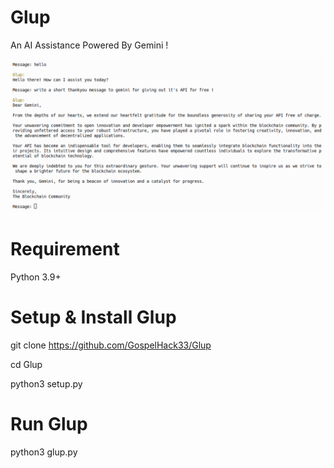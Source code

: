 # Glup
An AI Assistance Powered By Gemini !

<img src='glup.png'>

# Requirement

Python 3.9+

# Setup & Install Glup
git clone https://github.com/GospelHack33/Glup

cd Glup

python3 setup.py

# Run Glup
python3 glup.py
